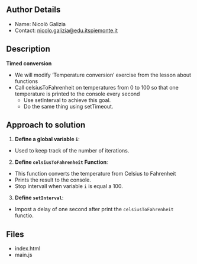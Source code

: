 ## Author Details

* Name:  Nicolò Galizia
* Contact: nicolo.galizia@edu.itspiemonte.it


## Description

**Timed conversion**
-   We will modify ‘Temperature conversion’ exercise from the lesson about
   functions
-   Call celsiusToFahrenheit on temperatures from 0 to 100 so that one temperature is printed to the console every second
    -   Use setInterval to achieve this goal.
    -   Do the same thing using setTimeout.


## Approach to solution

1. **Define a global variable `i`**:
-   Used to keep track of the number of iterations.

2. **Define `celsiusToFahrenheit` Function**: 
-   This function converts the temperature from Celsius to Fahrenheit
-   Prints the result to the console.
-   Stop intervall when variable `i` is equal a 100.

3. **Define `setInterval`**:
-   Impost a delay of one second after print the `celsiusToFahrenheit` functio.


## Files

* index.html
* main.js